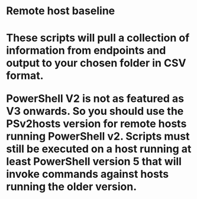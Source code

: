 <h1>Remote host baseline<h1>

These scripts will pull a collection of information from endpoints and output to your chosen folder in CSV format.

PowerShell V2 is not as featured as V3 onwards. So you should use the PSv2hosts version for remote hosts running PowerShell v2.
Scripts must still be executed on a host running at least PowerShell version 5 that will invoke commands against hosts running the older version.